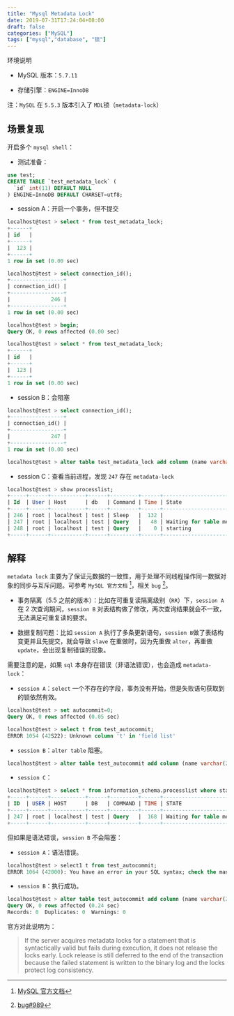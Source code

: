 ```yaml
---
title: "Mysql Metadata Lock"
date: 2019-07-31T17:24:04+08:00
draft: false
categories: ["MySQL"]
tags: ["mysql","database", "锁"]
---
```



环境说明

* MySQL 版本：`5.7.11`

* 存储引擎：`ENGINE=InnoDB`

注：`MySQL` 在 `5.5.3` 版本引入了 `MDL`锁（`metadata-lock`）

## 场景复现

开启多个 `mysql shell`：

* 测试准备：

```sql
use test;
CREATE TABLE `test_metadata_lock` (
  `id` int(11) DEFAULT NULL
) ENGINE=InnoDB DEFAULT CHARSET=utf8;
```

* session A：开启一个事务，但不提交

```sql
localhost@test > select * from test_metadata_lock;
+------+
| id   |
+------+
|  123 |
+------+
1 row in set (0.00 sec)

localhost@test > select connection_id();
+-----------------+
| connection_id() |
+-----------------+
|             246 |
+-----------------+
1 row in set (0.00 sec)

localhost@test > begin;
Query OK, 0 rows affected (0.00 sec)

localhost@test > select * from test_metadata_lock;
+------+
| id   |
+------+
|  123 |
+------+
1 row in set (0.00 sec)
```
* session B：会阻塞

```sql
localhost@test > select connection_id();
+-----------------+
| connection_id() |
+-----------------+
|             247 |
+-----------------+
1 row in set (0.00 sec)

localhost@test > alter table test_metadata_lock add column (name varchar(255) not null default '');
```
* session C：查看当前进程，发现 `247` 存在 `metadata-lock`

```sql
localhost@test > show processlist;
+-----+------+-----------+------+---------+------+---------------------------------+-----------------------------------------------------------------------------------+
| Id  | User | Host      | db   | Command | Time | State                           | Info                                                                              |
+-----+------+-----------+------+---------+------+---------------------------------+-----------------------------------------------------------------------------------+
| 246 | root | localhost | test | Sleep   |  132 |                                 | NULL                                                                              |
| 247 | root | localhost | test | Query   |   48 | Waiting for table metadata lock | alter table test_metadata_lock add column (name varchar(255) not null default '') |
| 248 | root | localhost | test | Query   |    0 | starting                        | show processlist                                                                  |
+-----+------+-----------+------+---------+------+---------------------------------+-----------------------------------------------------------------------------------+
```

## 解释

`metadata lock` 主要为了保证元数据的一致性，用于处理不同线程操作同一数据对象的同步与互斥问题。可参考 `MySQL 官方文档`  [^pa1]，相关 `bug`  [^pa2]。

* 事务隔离（5.5 之前的版本）：比如在可重复读隔离级别（`RR`）下，`session A` 在 2 次查询期间，`session B` 对表结构做了修改，两次查询结果就会不一致，无法满足可重复读的要求。

* 数据复制问题：比如 `session A` 执行了多条更新语句，`session B`做了表结构变更并且先提交，就会导致 `slave` 在重做时，因为先重做 `alter`，再重做 `update`，会出现复制错误的现象。

需要注意的是，如果 `sql` 本身存在错误（非语法错误），也会造成 `metadata-lock`：

* `session A`：`select` 一个不存在的字段，事务没有开始，但是失败语句获取到的锁依然有效。

```sql
localhost@test > set autocommit=0;
Query OK, 0 rows affected (0.05 sec)

localhost@test > select t from test_autocommit;
ERROR 1054 (42S22): Unknown column 't' in 'field list'
```

* `session B`：`alter table` 阻塞。

```sql
localhost@test > alter table test_autocommit add column (name varchar(255) not null default '');
```

* `session C`：

```sql
localhost@test > select * from information_schema.processlist where state = 'Waiting for table metadata lock';
+-----+------+-----------+------+---------+------+---------------------------------+--------------------------------------------------------------------------------+
| ID  | USER | HOST      | DB   | COMMAND | TIME | STATE                           | INFO                                                                           |
+-----+------+-----------+------+---------+------+---------------------------------+--------------------------------------------------------------------------------+
| 247 | root | localhost | test | Query   |  168 | Waiting for table metadata lock | alter table test_autocommit add column (name varchar(255) not null default '') |
+-----+------+-----------+------+---------+------+---------------------------------+--------------------------------------------------------------------------------+
```

但如果是语法错误，`session B` 不会阻塞：

* `session A`：语法错误。

```sql
localhost@test > select1 t from test_autocommit;
ERROR 1064 (42000): You have an error in your SQL syntax; check the manual that corresponds to your MySQL server version for the right syntax to use near 'select1 t from test_autocommit' at line 1
```
* `session B`：执行成功。

```sql
localhost@test > alter table test_autocommit add column (name varchar(255) not null default '');
Query OK, 0 rows affected (0.24 sec)
Records: 0  Duplicates: 0  Warnings: 0
```

官方对此说明为：

> If the server acquires metadata locks for a statement that is syntactically valid but fails during execution, it does not release the locks early. Lock release is still deferred to the end of the transaction because the failed statement is written to the binary log and the locks protect log consistency.

[^pa1]: [MySQL 官方文档](https://dev.mysql.com/doc/refman/5.7/en/metadata-locking.html)

[^pa2]: [bug#989](https://bugs.mysql.com/bug.php?id=989)